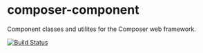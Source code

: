 composer-component
==================

Component classes and utilites for the Composer web framework.

[![Build Status](http://img.shields.io/travis/tinganho/l10ns/master.svg?style=flat-square)](https://travis-ci.org/tinganho/l10ns)